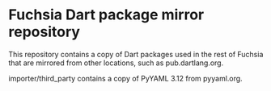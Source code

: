 Fuchsia Dart package mirror repository
======================================

This repository contains a copy of Dart packages used in the rest of Fuchsia
that are mirrored from other locations, such as pub.dartlang.org.

importer/third\_party contains a copy of PyYAML 3.12 from pyyaml.org.
